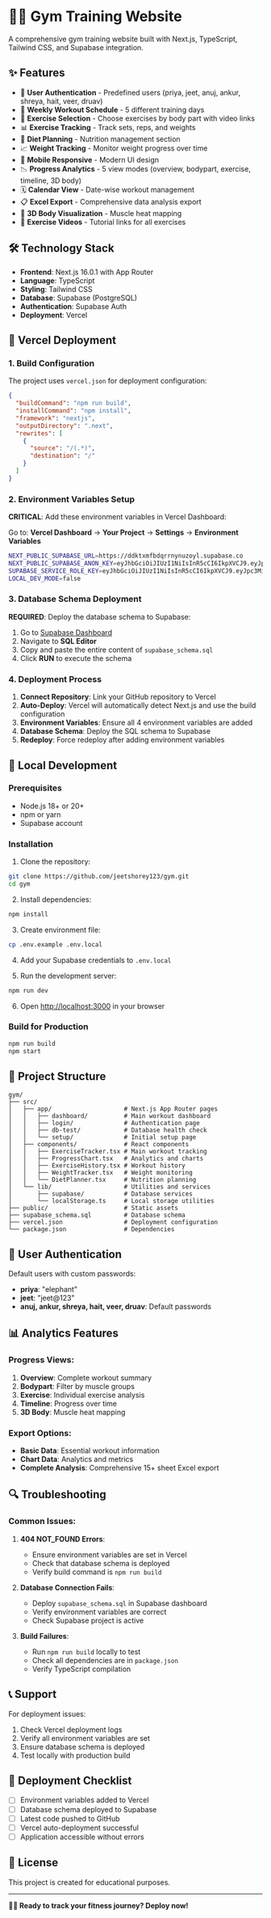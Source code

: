 # 🏋️‍♂️ Gym Training Website

A comprehensive gym training website built with Next.js, TypeScript, Tailwind CSS, and Supabase integration.

## ✨ Features

- 👤 **User Authentication** - Predefined users (priya, jeet, anuj, ankur, shreya, hait, veer, druav)
- 📅 **Weekly Workout Schedule** - 5 different training days
- 🎯 **Exercise Selection** - Choose exercises by body part with video links
- 📊 **Exercise Tracking** - Track sets, reps, and weights
- 🥗 **Diet Planning** - Nutrition management section
- 📈 **Weight Tracking** - Monitor weight progress over time
- 📱 **Mobile Responsive** - Modern UI design
- 📉 **Progress Analytics** - 5 view modes (overview, bodypart, exercise, timeline, 3D body)
- 🗓️ **Calendar View** - Date-wise workout management
- 📋 **Excel Export** - Comprehensive data analysis export
- 🎨 **3D Body Visualization** - Muscle heat mapping
- 🎥 **Exercise Videos** - Tutorial links for all exercises

## 🛠️ Technology Stack

- **Frontend**: Next.js 16.0.1 with App Router
- **Language**: TypeScript
- **Styling**: Tailwind CSS
- **Database**: Supabase (PostgreSQL)
- **Authentication**: Supabase Auth
- **Deployment**: Vercel

## 🚀 Vercel Deployment

### 1. Build Configuration

The project uses `vercel.json` for deployment configuration:

```json
{
  "buildCommand": "npm run build",
  "installCommand": "npm install", 
  "framework": "nextjs",
  "outputDirectory": ".next",
  "rewrites": [
    {
      "source": "/(.*)",
      "destination": "/"
    }
  ]
}
```

### 2. Environment Variables Setup

**CRITICAL**: Add these environment variables in Vercel Dashboard:

Go to: **Vercel Dashboard** → **Your Project** → **Settings** → **Environment Variables**

```bash
NEXT_PUBLIC_SUPABASE_URL=https://ddktxmfbdqrrnynuzoyl.supabase.co
NEXT_PUBLIC_SUPABASE_ANON_KEY=eyJhbGciOiJIUzI1NiIsInR5cCI6IkpXVCJ9.eyJpc3MiOiJzdXBhYmFzZSIsInJlZiI6ImRka3R4bWZiZHFycm55bnV6b3lsIiwicm9sZSI6ImFub24iLCJpYXQiOjE3NjE3NDM3ODksImV4cCI6MjA3NzMxOTc4OX0.dR0aaU1EI_Uev8P3qqnWrsA4JLgnbzkGaAkqdPV8hK0
SUPABASE_SERVICE_ROLE_KEY=eyJhbGciOiJIUzI1NiIsInR5cCI6IkpXVCJ9.eyJpc3MiOiJzdXBhYmFzZSIsInJlZiI6ImRka3R4bWZiZHFycm55bnV6b3lsIiwicm9sZSI6InNlcnZpY2Vfcm9sZSIsImlhdCI6MTc2MTc0Mzc4OSwiZXhwIjoyMDc3MzE5Nzg5fQ.DXpdN976v33SYcFaNswgZFoLIqiWMOJm2sFDN3CAXvM
LOCAL_DEV_MODE=false
```

### 3. Database Schema Deployment

**REQUIRED**: Deploy the database schema to Supabase:

1. Go to [Supabase Dashboard](https://supabase.com/dashboard/project/ddktxmfbdqrrnynuzoyl)
2. Navigate to **SQL Editor**
3. Copy and paste the entire content of `supabase_schema.sql`
4. Click **RUN** to execute the schema

### 4. Deployment Process

1. **Connect Repository**: Link your GitHub repository to Vercel
2. **Auto-Deploy**: Vercel will automatically detect Next.js and use the build configuration
3. **Environment Variables**: Ensure all 4 environment variables are added
4. **Database Schema**: Deploy the SQL schema to Supabase
5. **Redeploy**: Force redeploy after adding environment variables

## 🔧 Local Development

### Prerequisites

- Node.js 18+ or 20+
- npm or yarn
- Supabase account

### Installation

1. Clone the repository:
```bash
git clone https://github.com/jeetshorey123/gym.git
cd gym
```

2. Install dependencies:
```bash
npm install
```

3. Create environment file:
```bash
cp .env.example .env.local
```

4. Add your Supabase credentials to `.env.local`

5. Run the development server:
```bash
npm run dev
```

6. Open [http://localhost:3000](http://localhost:3000) in your browser

### Build for Production

```bash
npm run build
npm start
```

## 📂 Project Structure

```
gym/
├── src/
│   ├── app/                    # Next.js App Router pages
│   │   ├── dashboard/          # Main workout dashboard
│   │   ├── login/              # Authentication page
│   │   ├── db-test/            # Database health check
│   │   └── setup/              # Initial setup page
│   ├── components/             # React components
│   │   ├── ExerciseTracker.tsx # Main workout tracking
│   │   ├── ProgressChart.tsx   # Analytics and charts
│   │   ├── ExerciseHistory.tsx # Workout history
│   │   ├── WeightTracker.tsx   # Weight monitoring
│   │   └── DietPlanner.tsx     # Nutrition planning
│   └── lib/                    # Utilities and services
│       ├── supabase/           # Database services
│       └── localStorage.ts     # Local storage utilities
├── public/                     # Static assets
├── supabase_schema.sql         # Database schema
├── vercel.json                 # Deployment configuration
└── package.json                # Dependencies
```

## 🔐 User Authentication

Default users with custom passwords:
- **priya**: "elephant"
- **jeet**: "jeet@123"
- **anuj, ankur, shreya, hait, veer, druav**: Default passwords

## 📊 Analytics Features

### Progress Views:
1. **Overview**: Complete workout summary
2. **Bodypart**: Filter by muscle groups
3. **Exercise**: Individual exercise analysis
4. **Timeline**: Progress over time
5. **3D Body**: Muscle heat mapping

### Export Options:
- **Basic Data**: Essential workout information
- **Chart Data**: Analytics and metrics
- **Complete Analysis**: Comprehensive 15+ sheet Excel export

## 🔍 Troubleshooting

### Common Issues:

1. **404 NOT_FOUND Errors**:
   - Ensure environment variables are set in Vercel
   - Check that database schema is deployed
   - Verify build command is `npm run build`

2. **Database Connection Fails**:
   - Deploy `supabase_schema.sql` in Supabase dashboard
   - Verify environment variables are correct
   - Check Supabase project is active

3. **Build Failures**:
   - Run `npm run build` locally to test
   - Check all dependencies are in `package.json`
   - Verify TypeScript compilation

## 📞 Support

For deployment issues:
1. Check Vercel deployment logs
2. Verify all environment variables are set
3. Ensure database schema is deployed
4. Test locally with production build

## 🎯 Deployment Checklist

- [ ] Environment variables added to Vercel
- [ ] Database schema deployed to Supabase
- [ ] Latest code pushed to GitHub
- [ ] Vercel auto-deployment successful
- [ ] Application accessible without errors

## 📄 License

This project is created for educational purposes.

---

**🏋️‍♂️ Ready to track your fitness journey? Deploy now!**
